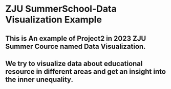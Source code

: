 # ZJU SummerSchool-Data Visualization Example

## This is An example of Project2 in 2023 ZJU Summer Cource named Data Visualization.
## We try to visualize data about educational resource in different areas and get an insight into the inner unequality.